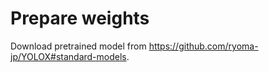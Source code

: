 # Prepare weights

Download pretrained model from https://github.com/ryoma-jp/YOLOX#standard-models.
